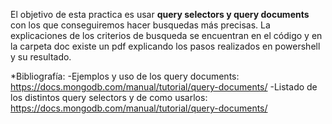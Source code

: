 El objetivo de esta practica es usar **query selectors y query documents** con los que conseguiremos hacer busquedas más precisas.
La explicaciones de los criterios de busqueda se encuentran en el código y en la carpeta doc existe un pdf explicando los pasos realizados en powershell y su resultado.

*Bibliografía:
    -Ejemplos y uso de los query documents: https://docs.mongodb.com/manual/tutorial/query-documents/
    -Listado de los distintos query selectors y de como usarlos: https://docs.mongodb.com/manual/tutorial/query-documents/
